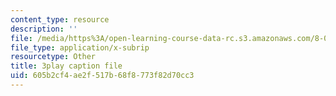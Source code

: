 ```yaml
---
content_type: resource
description: ''
file: /media/https%3A/open-learning-course-data-rc.s3.amazonaws.com/8-04-quantum-physics-i-spring-2013/605b2cf4ae2f517b68f8773f82d70cc3_9lX2FENOe4o.srt
file_type: application/x-subrip
resourcetype: Other
title: 3play caption file
uid: 605b2cf4-ae2f-517b-68f8-773f82d70cc3
---
```

